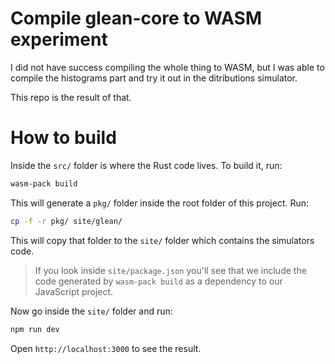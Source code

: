 # Compile glean-core to WASM experiment

I did not have success compiling the whole thing to WASM, but I was able to compile the histograms part and try it out in the ditributions simulator.

This repo is the result of that.

# How to build

Inside the `src/` folder is where the Rust code lives. To build it, run:

```bash
wasm-pack build
```

This will generate a `pkg/` folder inside the root folder of this project. Run:

```bash
cp -f -r pkg/ site/glean/
```

This will copy that folder to the `site/` folder which contains the simulators code.

> If you look inside `site/package.json` you'll see that we include the code generated by `wasm-pack build` as a dependency to our JavaScript project.

Now go inside the `site/` folder and run:

```bash
npm run dev
```

Open `http://localhost:3000` to see the result.
